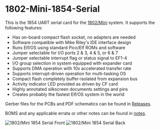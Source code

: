 # 1802-Mini-1854-Serial
This is the 1854 UART serial card for the [1802/Mini](https://github.com/dmadole/1802-Mini) system. It supports the following features:

* Has on-board compact flash socket, no adapters are needed
* Software compatible with Mike Riley's IDE interface design
* Runs Elf/OS using standard Pico/Elf ROMs and software
* Jumper selectable for I/O ports 2 & 3, 4 & 5, or 6 & 7
* Jumper selectable interrupt flag or status signal to EF1-4
* I/O group selection in system equipped with expander card
* Supports DMA operation with 10x accelerated transfer rate
* Supports interrupt-driven operation for multi-tasking OS
* Compact flash completely buffer-isolated from expansion bus
* Activity indicator LED provided as driven by CF card
* Highly annotated silkscreen documents settings and pins
* Creates probably the fastest Elf/OS system in the world

Gerber files for the PCBs and PDF schematics can be found in [Releases](https://github.com/dmadole/1802-Mini-1854-Serial/releases).

BOMS and any applicable errata or other notes can be found in [notes](https://github.com/dmadole/1802-Mini-1854-Serial/tree/main/notes).

![1802/Mini 1854 Serial Front](https://github.com/dmadole/1802-1854-Serial-Flash/blob/main/photos/1802-Mini-1854-Serial-Rev-B-Assembled-Front.jpg)
![1802/Mini 1854 Serial Back](https://github.com/dmadole/1802-1854-Serial-Flash/blob/main/photos/1802-Mini-1854-Serial-Rev-B-Assembled-Back.jpg)
 
